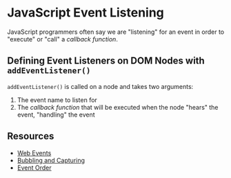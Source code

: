 # JavaScript Event Listening

JavaScript programmers often say we are "listening" for an event in order to "execute" or "call" a _callback function_.

## Defining Event Listeners on DOM Nodes with `addEventListener()`

`addEventListener()` is called on a node and takes two arguments:

1. The event name to listen for
2. The _callback function_ that will be executed when the node "hears" the event, "handling" the event

## Resources

- [Web Events](https://developer.mozilla.org/en-US/docs/Web/Events)
- [Bubbling and Capturing](http://stackoverflow.com/questions/4616694/what-is-event-bubbling-and-capturing)
- [Event Order](http://www.quirksmode.org/js/events_order.html)
